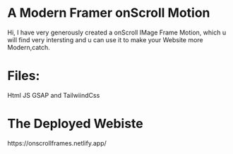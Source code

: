 # A Modern Framer onScroll Motion

Hi, I have very generously created a onScroll IMage Frame Motion, which u will find very intersting and u can use it to make your Website more Modern,catch.

# Files:
Html JS GSAP and TailwiindCss

# The Deployed Webiste
<link>https://onscrollframes.netlify.app/</link>
